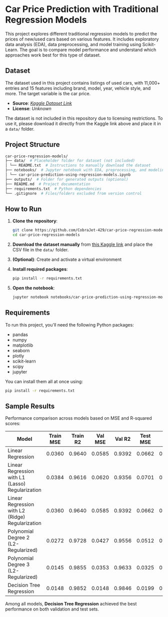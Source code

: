 # Car Price Prediction with Traditional Regression Models

This project explores different traditional regression models to predict the prices of new/used cars based on various features. It includes exploratory data analysis (EDA), data preprocessing, and model training using Scikit-Learn. The goal is to compare model performance and understand which approaches work best for this type of dataset.

## Dataset

The dataset used in this project contains listings of used cars, with 11,000+ entries and 15 features including brand, model, year, vehicle style, and more. The target variable is the car price.

- **Source**: *[Kaggle Dataset Link](https://www.kaggle.com/datasets/CooperUnion/cardataset)*
- **License**: *Unknown*  

The dataset is not included in this repository due to licensing restrictions. To use it, please download it directly from the Kaggle link above and place it in a `data/` folder.

## Project Structure
```bash
car-price-regression-models/  
├── data/  # Placeholder folder for dataset (not included)  
│ └── README.txt  # Instructions to manually download the dataset  
├── notebooks/  # Jupyter notebook with EDA, preprocessing, and modeling  
│ └── car-price-prediction-using-regression-models.ipynb  
├── outputs/  # Folder for generated outputs (optional)  
├── README.md  # Project documentation  
├── requirements.txt  # Python dependencies  
└── .gitignore  # Files/folders excluded from version control  
```
## How to Run

1. **Clone the repository**:
   ```bash
   git clone https://github.com/CobraJet-429/car-price-regression-models.git 
   cd car-price-regression-models
   ```                                                                        
2. **Download the dataset manually** from [this Kaggle link](https://www.kaggle.com/datasets/CooperUnion/cardataset) and place the CSV file in the `data/` folder.

3. **(Optional)**: Create and activate a virtual environment

4. **Install required packages**: 
   ```bash 
   pip install -r requirements.txt
   ```
                                                                            
5. **Open the notebook**: 
   ```bash 
   jupyter notebook notebooks/car-price-prediction-using-regression-models.ipynb
   ```
                 
## Requirements

To run this project, you'll need the following Python packages:

- pandas
- numpy
- matplotlib
- seaborn
- plotly
- scikit-learn
- scipy
- jupyter

You can install them all at once using:

```bash
pip install -r requirements.txt
```

## Sample Results

Performance comparison across models based on MSE and R-squared scores:

| Model                    | Train MSE | Train R2  | Val MSE  | Val R2   | Test MSE | Test R2  |
|--------------------------|-----------|-----------|----------|----------|----------|----------|
| Linear Regression        | 0.0360    | 0.9640    | 0.0585   | 0.9392   | 0.0662   | 0.9357   |
| Linear Regression with L1 (Lasso) Regularization         | 0.0384    | 0.9616    | 0.0620   | 0.9356   | 0.0701   | 0.9319   |
| Linear Regression with L2 (Ridge) Regularization          | 0.0360    | 0.9640    | 0.0585   | 0.9392   | 0.0662   | 0.9358   |
| Polynomial Degree 2 (L2-Regularized)     | 0.0272    | 0.9728    | 0.0427   | 0.9556   | 0.0512   | 0.9503   |
| Polynomial Degree 3 (L2-Regularized)     | 0.0145    | 0.9855    | 0.0353   | 0.9633   | 0.0325   | 0.9684   |
| Decision Tree Regression | 0.0148    | 0.9852    | 0.0148   | 0.9846   | 0.0199   | 0.9807   |

Among all models, **Decision Tree Regression** achieved the best performance on both validation and test sets.
